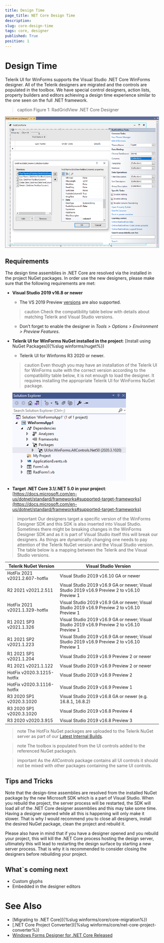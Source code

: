 ```yaml
---
title: Design Time 
page_title: NET Core Design Time
description:   
slug: core-design-time
tags: core, designer
published: True
position: 1
---
```


# Design Time

Telerik UI for WinForms supports the Visual Studio .NET Core WinForms designer. All of the Telerik designers are migrated and the controls are populated in the toolbox. We have special control designers, action lists, property builders and editors achieving a design time experience similar to the one seen on the full .NET framework. 

>caption Figure 1: RadGridView .NET Core Designer

![core-designer001](images/core-designer001.png)

## Requirements

The design time assemblies in .NET Core are resolved via the installed in the project NuGet packages. In order use the new designers, please make sure that the following requirements are met:

*  **Visual Studio 2019 v16.8 or newer**
    - The VS 2019 Preview [versions](https://visualstudio.microsoft.com/vs/preview/) are also supported. 
    
	>caution Check the compatibility table below with details about matching Telerik and Visual Studio versions.
	
    - Don’t forget to enable the designer in *Tools > Options > Environment > Preview Features*.
* **Telerik UI for WinForms NuGet installed in the project**: [Install using NuGet Packages]({%slug winforms/nuget%})
     - Telerik UI for Winforms R3 2020 or newer.

	>caution Even though you may have an installation of the Telerik UI for WinForms suite with the correct version according to the compatibility table below, it is not enough to load the designer. It requires installing the appropriate Telerik UI for WinForms NuGet package.

	![core-designer002](images/core-designer002.png)

* **Target .NET Core 3.1/.NET 5.0 in your project**: [https://docs.microsoft.com/en-us/dotnet/standard/frameworks#supported-target-frameworks](https://docs.microsoft.com/en-us/dotnet/standard/frameworks#supported-target-frameworks)

>important Our designers target a specific version of the WinForms Designer SDK and this SDK is also inserted into Visual Studio. Sometimes there might be breaking changes in the WinForms Designer SDK and as it is part of Visual Studio itself this will break our designers. As things are dynamically changing one needs to pay attention of the Telerik NuGet version and the Visual Studio version. The table below is a mapping between the Telerik and the Visual Studio versions.
>

|Telerik NuGet Version|Visual Studio Version|
|----|----|
|HotFix 2021 v2021.2.607-hotfix|Visual Studio 2019 v16.10 GA or newer|
|R2 2021 v2021.2.511|Visual Studio 2019 v16.9 GA or newer; Visual Studio 2019 v16.9 Preview 2 to v16.10 Preview 1|
|HotFix 2021 v2021.1.329-hotfix|Visual Studio 2019 v16.9 GA or newer; Visual Studio 2019 v16.9 Preview 2 to v16.10 Preview 1|
|R1 2021 SP3 v2021.1.326|Visual Studio 2019 v16.9 GA or newer; Visual Studio 2019 v16.9 Preview 2 to v16.10 Preview 1|
|R1 2021 SP2 v2021.1.223|Visual Studio 2019 v16.9 GA or newer; Visual Studio 2019 v16.9 Preview 2 to v16.10 Preview 1|
|R1 2021 SP1 v2021.1.204|Visual Studio 2019 v16.9 Preview 2 or newer|
|R1 2021 v2021.1.122|Visual Studio 2019 v16.9 Preview 2 or newer|
|HotFix v2020.3.1215-hotfix|Visual Studio 2019 v16.9 Preview 2|
|HotFix v2020.3.1116-hotfix|Visual Studio 2019 v16.9 Preview 1|
|R3 2020 SP1 v2020.3.1020|Visual Studio 2019 v16.8 GA or newer (e.g. 16.8.1, 16.8.2)|
|R3 2020 SP1 v2020.3.1020|Visual Studio 2019 v16.8 Preview 4|
|R3 2020 v2020.3.915|Visual Studio 2019 v16.8 Preview 3|

>note The HotFix NuGet packages are uploaded to the Telerik NuGet server as part of our [Latest Internal Builds](https://docs.telerik.com/devtools/winforms/installation-and-upgrades/latest-internal-builds#latest-internal-builds).
>

>note The toolbox is populated from the UI controls added to the referenced NuGet package/s.  
>

>important As the *AllControls* package contains all UI controls it should not be mixed with other packages containing the same UI controls.

## Tips and Tricks

Note that the design-time assemblies are resolved from the installed NuGet package by the new Microsoft SDK which is a part of Visual Studio. When you rebuild the project, the server process will be restarted, the SDK will load all of the .NET Core designer assemblies and this may take some time. Having a designer opened while all this is happening will only make it slower. That is why I would recommend you to close all designers, install the desired NuGet package, clean the project and rebuild it.
 
Please also have in mind that if you have a designer opened and you rebuild your project, this will kill the .NET Core process hosting the design server, ultimately this will lead to restarting the design surface by starting a new server process. That is why it is recommended to consider closing the designers before rebuilding your project.

## What`s coming next 

* Custom glyphs
* Embedded in the designer editors


# See Also
* [Migrating to .NET Core]({%slug winforms/core/core-migration%})
* [.NET Core Project Converter]({%slug winforms/core/net-core-project-converter%})
* [Windows Forms Designer for .NET Core Released](https://devblogs.microsoft.com/dotnet/windows-forms-designer-for-net-core-released/)
